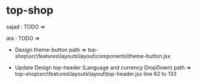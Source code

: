 # top-shop

sajad :
TODO =>

ata :
TODO =>

- Design theme-button
  path => top-shop\src\features\layouts\layout\components\theme-button.jsx

- Update Design top-header (Language and currency DropDown)
  path => top-shop\src\features\layouts\layout\top-header.jsx
  line 62 to 133
